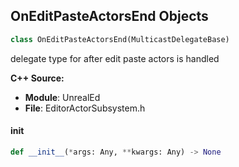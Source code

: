 ## OnEditPasteActorsEnd Objects

```python
class OnEditPasteActorsEnd(MulticastDelegateBase)
```

delegate type for after edit paste actors is handled

**C++ Source:**

- **Module**: UnrealEd
- **File**: EditorActorSubsystem.h

<a id="unreal.OnEditPasteActorsEnd.__init__"></a>

#### __init__

```python
def __init__(*args: Any, **kwargs: Any) -> None
```

<a id="unreal.OnLevelEditorMapChanged"></a>